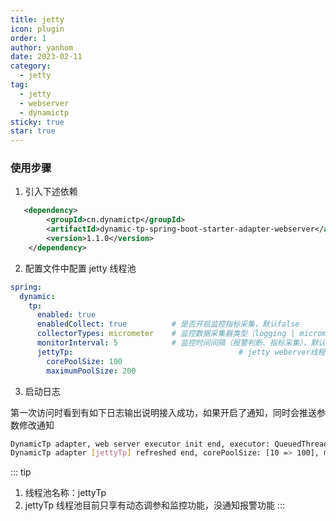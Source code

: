 ```yaml
---
title: jetty
icon: plugin
order: 1
author: yanhom
date: 2023-02-11
category:
  - jetty
tag:
  - jetty
  - webserver
  - dynamictp
sticky: true
star: true
---
```


### 使用步骤

1. 引入下述依赖

```xml
   <dependency>
        <groupId>cn.dynamictp</groupId>
        <artifactId>dynamic-tp-spring-boot-starter-adapter-webserver</artifactId>
        <version>1.1.0</version>
    </dependency>
```

2. 配置文件中配置 jetty 线程池

```yaml
spring:
  dynamic:
    tp:
      enabled: true
      enabledCollect: true          # 是否开启监控指标采集，默认false
      collectorTypes: micrometer    # 监控数据采集器类型（logging | micrometer | internal_logging），默认micrometer
      monitorInterval: 5            # 监控时间间隔（报警判断、指标采集），默认5s
      jettyTp:                                     # jetty weberver线程池配置
        corePoolSize: 100
        maximumPoolSize: 200
```

3. 启动日志

第一次访问时看到有如下日志输出说明接入成功，如果开启了通知，同时会推送参数修改通知

```bash
DynamicTp adapter, web server executor init end, executor: QueuedThreadPool[qtp32153965]@1eaa16d{STARTED,8<=10<=200,i=0,r=-1,q=0}[ReservedThreadExecutor@12e242d{reserved=0/16,pending=0}]     
DynamicTp adapter [jettyTp] refreshed end, corePoolSize: [10 => 100], maxPoolSize: [200 => 200]
```

::: tip

1. 线程池名称：jettyTp
2. jettyTp 线程池目前只享有动态调参和监控功能，没通知报警功能
:::